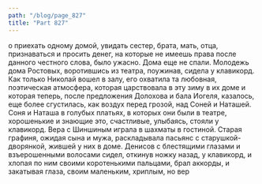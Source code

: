 ```yaml
---
path: "/blog/page_827"
title: "Part 827"
---
```


о приехать одному домой, увидать сестер, брата, мать, отца, признаваться и просить денег, на которые не имеешь права после данного честного слова, было ужасно.
Дома еще не спали. Молодежь дома Ростовых, воротившись из театра, поужинав, сидела у клавикорд. Как только Николай вошел в залу, его охватила та любовная, поэтическая атмосфера, которая царствовала в эту зиму в их доме и которая теперь, после предложения Долохова и бала Иогеля, казалось, еще более сгустилась, как воздух перед грозой, над Соней и Наташей. Соня и Наташа в голубых платьях, в которых они были в театре, хорошенькие и знающие это, счастливые, улыбаясь, стояли у клавикорд. Вера с Шиншиным играла в шахматы в гостиной. Старая графиня, ожидая сына и мужа, раскладывала пасьянс с старушкой-дворянкой, жившей у них в доме. Денисов с блестящими глазами и взъерошенными волосами сидел, откинув ножку назад, у клавикорд, и хлопая по ним своими коротенькими пальцами, брал аккорды, и закатывая глаза, своим маленьким, хриплым, но вер
